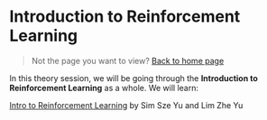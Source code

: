 # Introduction to Reinforcement Learning

> Not the page you want to view? [Back to home page](../README.md)

In this theory session, we will be going through the **Introduction to Reinforcement Learning** as a whole. We will learn:

[Intro to Reinforcement Learning](.assets/Intro%20to%20RL%20Slides.pdf) by Sim Sze Yu and Lim Zhe Yu




